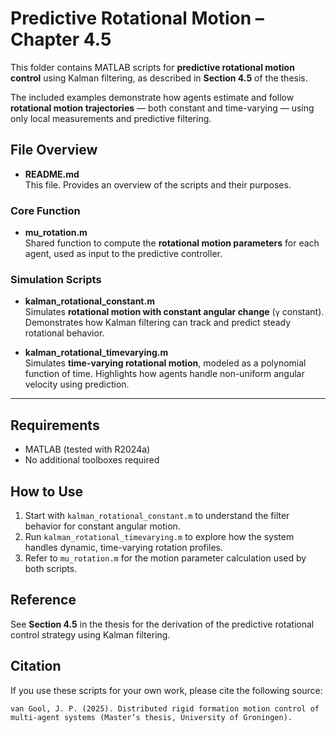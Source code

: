 # Predictive Rotational Motion – Chapter 4.5

This folder contains MATLAB scripts for **predictive rotational motion control** using Kalman filtering, as described in **Section 4.5** of the thesis.

The included examples demonstrate how agents estimate and follow **rotational motion trajectories** — both constant and time-varying — using only local measurements and predictive filtering.

## File Overview

- **README.md**  
  This file. Provides an overview of the scripts and their purposes.

### Core Function

- **mu_rotation.m**  
  Shared function to compute the **rotational motion parameters** for each agent, used as input to the predictive controller.

### Simulation Scripts

- **kalman_rotational_constant.m**  
  Simulates **rotational motion with constant angular change** (`γ` constant). Demonstrates how Kalman filtering can track and predict steady rotational behavior.

- **kalman_rotational_timevarying.m**  
  Simulates **time-varying rotational motion**, modeled as a polynomial function of time. Highlights how agents handle non-uniform angular velocity using prediction.

---

## Requirements

- MATLAB (tested with R2024a)
- No additional toolboxes required

## How to Use

1. Start with `kalman_rotational_constant.m` to understand the filter behavior for constant angular motion.
2. Run `kalman_rotational_timevarying.m` to explore how the system handles dynamic, time-varying rotation profiles.
3. Refer to `mu_rotation.m` for the motion parameter calculation used by both scripts.

## Reference

See **Section 4.5** in the thesis for the derivation of the predictive rotational control strategy using Kalman filtering.

## Citation

If you use these scripts for your own work, please cite the following source:
```text
van Gool, J. P. (2025). Distributed rigid formation motion control of 
multi-agent systems (Master’s thesis, University of Groningen).
```
